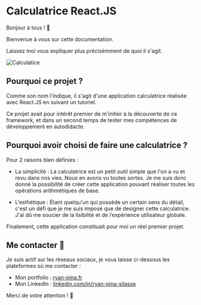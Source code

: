 # Calculatrice React.JS

Bonjour à tous ! 👋

Bienvenue à vous sur cette documentation. 

Laissez moi vous expliquer plus précisémment de quoi il s'agit.

![Calculatice](https://user-images.githubusercontent.com/52971403/179360986-4d9b814c-7d0a-497d-8152-65325a74aa58.gif)

## Pourquoi ce projet ?

Comme son nom l'indique, il s'agit d'une application calculatrice réalisée avec React.JS en suivant un tutoriel.

Ce projet avait pour intérêt premier de m'initier à la découverte de ce framework, et dans un second temps de tester mes compétences de développement en autodidacte.

## Pourquoi avoir choisi de faire une calculatrice ?

Pour 2 raisons bien définies : 

  - La simplicité : La calculatrice est un petit outil simple que l'on a vu et revu dans nos vies. 
  Nous en avons vu toutes sortes. 
  Je me suis donc donné la possibilité de créer cette application pouvant réaliser toutes les opérations arithmétiques de base.
  
  - L'esthétique : Étant quelqu'un qui possède un certain sens du détail, c'est un défi que je me suis imposé que de designer cette calculatrice. J'ai dû me soucier de la lisibilité et de l’expérience utilisateur globale. 
  
  Finalement, cette application constituait pour moi un réel premier projet.
  
  ## Me contacter 🚀

Je suis actif sur les réseaux sociaux, je vous laisse ci-dessous les plateformes où me contacter :

   - Mon portfolio : [ryan-pina.fr](https://ryan-pina.com/)
   - Mon LinkedIn : [linkedin.com/in/ryan-pina-silasse](www.linkedin.com/in/ryan-pina-silasse)


Merci de votre attention ! 🙌
